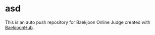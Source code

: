 # asd
This is an auto push repository for Baekjoon Online Judge created with [BaekjoonHub](https://github.com/BaekjoonHub/BaekjoonHub).
